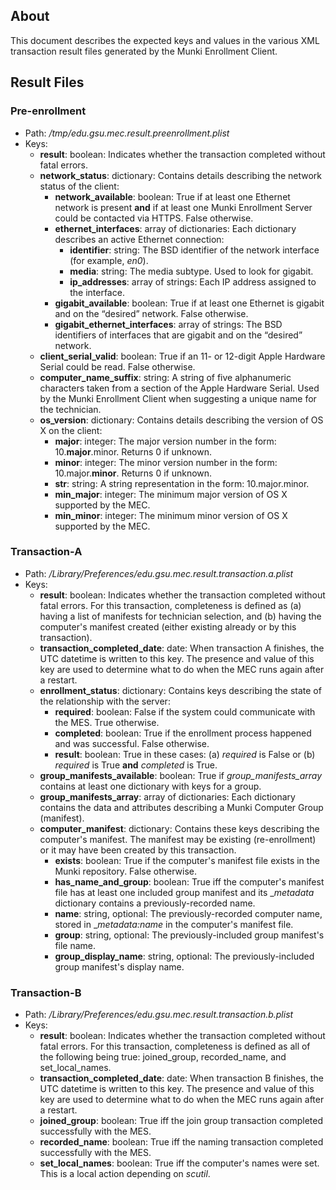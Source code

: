 About
----------
This document describes the expected keys and values in the various XML transaction result files generated by the Munki Enrollment Client.

Result Files
----------
### Pre-enrollment ###
* Path: _/tmp/edu.gsu.mec.result.preenrollment.plist_
* Keys:
   * **result**: boolean: Indicates whether the transaction completed without fatal errors.
   * **network_status**: dictionary: Contains details describing the network status of the client:
      * **network_available**: boolean: True if at least one Ethernet network is present **and** if at least one Munki Enrollment Server could be contacted via HTTPS.  False otherwise.
      * **ethernet_interfaces**: array of dictionaries: Each dictionary describes an active Ethernet connection:
         * **identifier**: string: The BSD identifier of the network interface (for example, _en0_).
         * **media**: string: The media subtype.  Used to look for gigabit.
         * **ip_addresses**: array of strings: Each IP address assigned to the interface.
      * **gigabit_available**: boolean: True if at least one Ethernet is gigabit and on the “desired” network.  False otherwise.
      * **gigabit_ethernet_interfaces**: array of strings: The BSD identifiers of interfaces that are gigabit and on the “desired” network.
   * **client_serial_valid**: boolean: True if an 11- or 12-digit Apple Hardware Serial could be read.  False otherwise.
   * **computer_name_suffix**: string: A string of five alphanumeric characters taken from a section of the Apple Hardware Serial.  Used by the Munki Enrollment Client when suggesting a unique name for the technician.
   * **os_version**: dictionary: Contains details describing the version of OS X on the client:
      * **major**: integer: The major version number in the form: 10.**major**.minor.  Returns 0 if unknown.
      * **minor**: integer: The minor version number in the form: 10.major.**minor**.  Returns 0 if unknown.
      * **str**: string: A string representation in the form: 10.major.minor.
      * **min_major**: integer: The minimum major version of OS X supported by the MEC.
      * **min_minor**: integer: The minimum minor version of OS X supported by the MEC.
   
### Transaction-A ###
* Path: _/Library/Preferences/edu.gsu.mec.result.transaction.a.plist_
* Keys:
   * **result**: boolean: Indicates whether the transaction completed without fatal errors.  For this transaction, completeness is defined as (a) having a list of manifests for technician selection, and (b) having the computer's manifest created (either existing already or by this transaction).
   * **transaction_completed_date**: date: When transaction A finishes, the UTC datetime is written to this key.  The presence and value of this key are used to determine what to do when the MEC runs again after a restart.
   * **enrollment_status**: dictionary: Contains keys describing the state of the relationship with the server:
      * **required**: boolean: False if the system could communicate with the MES.  True otherwise.
      * **completed**: boolean: True if the enrollment process happened and was successful.  False otherwise.
      * **result**: boolean: True in these cases: (a) _required_ is False or (b) _required_ is True **and** _completed_ is True.
   * **group_manifests_available**: boolean: True if _group_manifests_array_ contains at least one dictionary with keys for a group.
   * **group_manifests_array**: array of dictionaries: Each dictionary contains the data and attributes describing a Munki Computer Group (manifest).
   * **computer_manifest**: dictionary: Contains these keys describing the computer's manifest.  The manifest may be existing (re-enrollment) or it may have been created by this transaction.
      * **exists**: boolean: True if the computer's manifest file exists in the Munki repository.  False otherwise.
      * **has_name_and_group**: boolean: True iff the computer's manifest file has at least one included group manifest and its __metadata_ dictionary contains a previously-recorded name.
      * **name**: string, optional: The previously-recorded computer name, stored in __metadata:name_ in the computer's manifest file.
      * **group**: string, optional: The previously-included group manifest's file name.
      * **group_display_name**: string, optional: The previously-included group manifest's display name.
      
### Transaction-B ###
* Path: _/Library/Preferences/edu.gsu.mec.result.transaction.b.plist_
* Keys:
   * **result**: boolean: Indicates whether the transaction completed without fatal errors.  For this transaction, completeness is defined as all of the following being true: joined_group, recorded_name, and set_local_names.
   * **transaction_completed_date**: date: When transaction B finishes, the UTC datetime is written to this key.  The presence and value of this key are used to determine what to do when the MEC runs again after a restart.
   * **joined_group**: boolean: True iff the join group transaction completed successfully with the MES.
   * **recorded_name**: boolean: True iff the naming transaction completed successfully with the MES.
   * **set_local_names**: boolean: True iff the computer's names were set.  This is a local action depending on _scutil_.